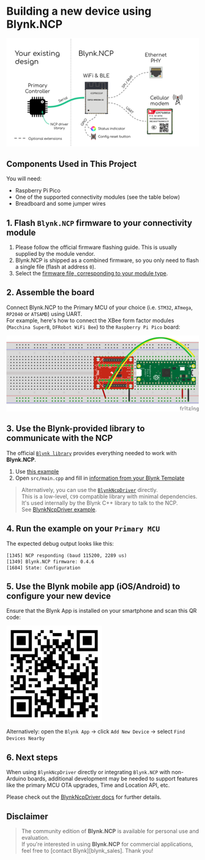 # Building a new device using Blynk.NCP

![Blynk.NCP connection](./Images/BlynkNCP.png)

## Components Used in This Project

You will need:
- Raspberry Pi Pico
- One of the supported connectivity modules (see the table below)
- Breadboard and some jumper wires

## 1. Flash `Blynk.NCP` firmware to your connectivity module

1. Please follow the official firmware flashing guide. This is usually supplied by the module vendor.
2. Blynk.NCP is shipped as a combined firmware, so you only need to flash a single file (flash at address `0`).
3. Select the [firmware file, corresponding to your module type](https://github.com/blynkkk/BlynkNcpDriver/blob/main/docs/Supported%20Modules.md).

## 2. Assemble the board

Connect Blynk.NCP to the Primary MCU of your choice (i.e. `STM32`, `ATmega`, `RP2040` or `ATSAMD`) using UART.  
For example, here's how to connect the XBee form factor modules (`Macchina SuperB`, `DFRobot WiFi Bee`) to the `Raspberry Pi Pico` board:

![Blynk.NCP breadboard](./Images/PiPico-XBee-BlynkNCP.png)

## 3. Use the Blynk-provided library to communicate with the NCP

The official [`Blynk library`](https://github.com/blynkkk/blynk-library) provides everything needed to work with **Blynk.NCP**.

1. Use [this example](https://github.com/blynkkk/BlynkNcpExample)
2. Open `src/main.cpp` and fill in [information from your Blynk Template](https://bit.ly/BlynkInject)

> Alternatively, you can use the [`BlynkNcpDriver`](https://github.com/blynkkk/BlynkNcpDriver) directly.  
This is a low-level, `C99` compatible library with minimal dependencies.  
It's used internally by the Blynk C++ library to talk to the NCP.  
See [BlynkNcpDriver example](https://github.com/blynkkk/BlynkNcpDriver/tree/main/examples/BlynkNCP_Simple).

## 4. Run the example on your `Primary MCU`

The expected debug output looks like this:

```log
[1345] NCP responding (baud 115200, 2289 us)
[1349] Blynk.NCP firmware: 0.4.6
[1684] State: Configuration
```

## 5. Use the **Blynk mobile app** (iOS/Android) to configure your new device

Ensure that the Blynk App is installed on your smartphone and scan this QR code:

<img alt="Add New Device QR" src="./Images/AddNewDeviceQR.png" width="250" />

Alternatively: open the `Blynk App` -> click `Add New Device` -> select `Find Devices Nearby`

## 6. Next steps

When using `BlynkNcpDriver` directly or integrating `Blynk.NCP` with non-Arduino boards, additional development may be needed to support features like the primary MCU OTA upgrades, Time and Location API, etc.

Please check out the [BlynkNcpDriver docs](https://github.com/blynkkk/BlynkNcpDriver/tree/main/docs) for further details.

## Disclaimer

> The community edition of **Blynk.NCP** is available for personal use and evaluation.  
If you're interested in using **Blynk.NCP** for commercial applications, feel free to [contact Blynk][blynk_sales]. Thank you!
